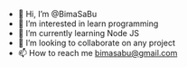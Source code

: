 - 👋 Hi, I’m @BimaSaBu
- 👀 I’m interested in learn programming
- 🌱 I’m currently learning Node JS
- 💞️ I’m looking to collaborate on any project
- 📫 How to reach me bimasabu@gmail.com

<!---
BimaSaBu/BimaSaBu is a ✨ special ✨ repository because its `README.md` (this file) appears on your GitHub profile.
You can click the Preview link to take a look at your changes.
--->
